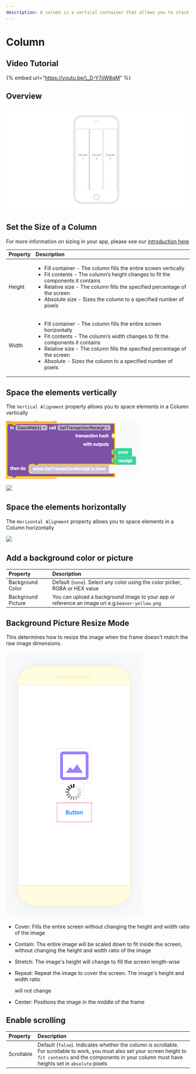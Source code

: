 ```yaml
---
description: A column is a vertical container that allows you to stack components.
---
```


# Column

## Video Tutorial

{% embed url="https://youtu.be/\_D-Y7iiW8qM" %}

## Overview

![](.gitbook/assets/thunkable-documentation-exhibits-65.png)

## Set the Size of a Column

For more information on sizing in your app, please see our [introduction here​](intro-to-sizing.md)

<table>
  <thead>
    <tr>
      <th style="text-align:left"><b>Property</b>
      </th>
      <th style="text-align:left"><b>Description</b>
      </th>
    </tr>
  </thead>
  <tbody>
    <tr>
      <td style="text-align:left">Height</td>
      <td style="text-align:left">
        <ul>
          <li>Fill container - The column fills the entire screen vertically</li>
          <li>Fit contents - The column&#x2019;s height changes to fit the components
            it contains</li>
          <li>Relative size - The column fills the specified percentage of the screen</li>
          <li>Absolute size - Sizes the column to a specified number of pixels</li>
        </ul>
      </td>
    </tr>
    <tr>
      <td style="text-align:left">Width</td>
      <td style="text-align:left">
        <ul>
          <li>Fill container - The column fills the entire screen horizontally</li>
          <li>Fit contents - The column&#x2019;s width changes to fit the components
            it contains</li>
          <li>Relative size - The column fills the specified percentage of the screen</li>
          <li>Absolute - Sizes the column to a specified number of pixels</li>
        </ul>
      </td>
    </tr>
  </tbody>
</table>

## Space the elements vertically

The `Vertical Alignment` property allows you to space elements in a Column vertically

![](.gitbook/assets/image%20%281%29.png)

![](.gitbook/assets/column-fig-2.png)

## Space the elements horizontally

The `Horizontal Alignment` property allows you to space elements in a Column horizontally

![](.gitbook/assets/thunkable-documentation-exhibits-66.png)

## Add a background color or picture

| Property | Description |
| :--- | :--- |
| Background Color | Default \(`none`\). Select any color using the color picker, RGBA or HEX value |
| Background Picture | You can upload a background image to your app or reference an image url e.g.`beaver-yellow.png` |

## Background Picture Resize Mode

This determines how to resize the image when the frame doesn't match the raw image dimensions.

![](.gitbook/assets/image%20%2885%29.png)

* Cover: Fills the entire screen without changing the height and width ratio of the image 
* Contain: The entire image will be scaled down to fit inside the screen, without changing the height and width ratio of the image 
* Stretch: The image's height will change to fill the screen length-wise 
* Repeat: Repeat the image to cover the screen. The image's height and width ratio

   will not change    

* Center: Positions the image in the middle of the frame

## Enable scrolling

| Property | Description |
| :--- | :--- |
| Scrollable | Default \(`false`\). Indicates whether the column is scrollable. For scrollable to work, you must also set your screen height to `fit contents`  and the components in your column must have heights set in `absolute` pixels |

